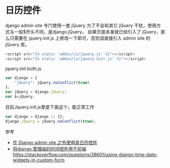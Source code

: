 # 日历控件

django admin site 专门使用一套 jQuery 为了不会和其它 jQuery 干扰，使用方式与一般$开头不同，是django.jQuery。
如果页面本身就已经引入了 jQuery，那么只需要在 jquery.init.js 上修改一下即可，否则请直接引入 admin site 的 jQuery 库。
``` javascript
<script src="{% static 'admin/js/jquery.js' %}"></script>
<script src="{% static 'admin/js/jquery.init.js' %}"></script>
```

jquery.init.both.js
``` javascript
var django = {
    "jQuery": jQuery.noConflict(true)
};
var jQuery = django.jQuery;
var $=jQuery;
```

目前Jquery.init.js里是下面这个，能正常工作
``` javascript
var django = django || {};
django.jQuery = jQuery.noConflict(true);
```

参考
- [在 Django admin site 之外使用其日历控件](http://blog.xavierskip.com/2016-10-22-django-admit-calendar-widget/)
- [将django 管理端的时间控件用于前端](https://www.douban.com/note/350934079/)
https://stackoverflow.com/questions/38601/using-django-time-date-widgets-in-custom-form

